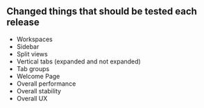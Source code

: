 
## Changed things that should be tested each release

* Workspaces
* Sidebar
* Split views
* Vertical tabs (expanded and not expanded)
* Tab groups
* Welcome Page
* Overall performance
* Overall stability
* Overall UX
